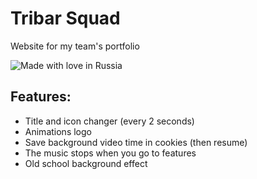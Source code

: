 # Tribar Squad

  Website for my team's portfolio

![Made with love in Russia](https://madewithlove.now.sh/ru?heart=true&colorA=%23575757)

## Features:

* Title and icon changer (every 2 seconds)
* Animations logo
* Save background video time in cookies (then resume)
* The music stops when you go to features
* Old school background effect